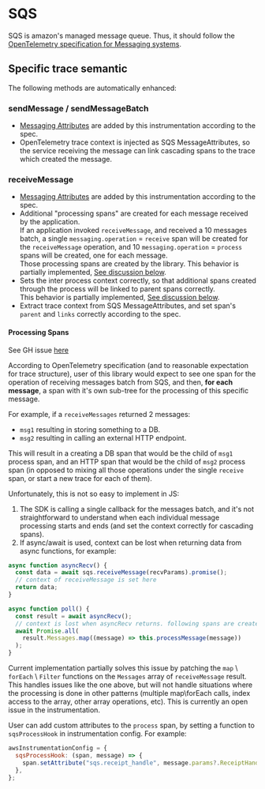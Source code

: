 # SQS

SQS is amazon's managed message queue. Thus, it should follow the [OpenTelemetry specification for Messaging systems](https://github.com/open-telemetry/opentelemetry-specification/blob/master/specification/trace/semantic_conventions/messaging.md).

## Specific trace semantic

The following methods are automatically enhanced:

### sendMessage / sendMessageBatch

- [Messaging Attributes](https://github.com/open-telemetry/opentelemetry-specification/blob/master/specification/trace/semantic_conventions/messaging.md#messaging-attributes) are added by this instrumentation according to the spec.
- OpenTelemetry trace context is injected as SQS MessageAttributes, so the service receiving the message can link cascading spans to the trace which created the message.

### receiveMessage

- [Messaging Attributes](https://github.com/open-telemetry/opentelemetry-specification/blob/master/specification/trace/semantic_conventions/messaging.md#messaging-attributes) are added by this instrumentation according to the spec.
- Additional "processing spans" are created for each message received by the application.  
  If an application invoked `receiveMessage`, and received a 10 messages batch, a single `messaging.operation` = `receive` span will be created for the `receiveMessage` operation, and 10 `messaging.operation` = `process` spans will be created, one for each message.  
  Those processing spans are created by the library. This behavior is partially implemented, [See discussion below](#processing-spans).
- Sets the inter process context correctly, so that additional spans created through the process will be linked to parent spans correctly.  
  This behavior is partially implemented, [See discussion below](#processing-spans).
- Extract trace context from SQS MessageAttributes, and set span's `parent` and `links` correctly according to the spec.

#### Processing Spans

See GH issue [here](https://github.com/open-telemetry/opentelemetry-js-contrib/issues/707)

According to OpenTelemetry specification (and to reasonable expectation for trace structure), user of this library would expect to see one span for the operation of receiving messages batch from SQS, and then, **for each message**, a span with it's own sub-tree for the processing of this specific message.

For example, if a `receiveMessages` returned 2 messages:

- `msg1` resulting in storing something to a DB.
- `msg2` resulting in calling an external HTTP endpoint.

This will result in a creating a DB span that would be the child of `msg1` process span, and an HTTP span that would be the child of `msg2` process span (in opposed to mixing all those operations under the single `receive` span, or start a new trace for each of them).

Unfortunately, this is not so easy to implement in JS:

1. The SDK is calling a single callback for the messages batch, and it's not straightforward to understand when each individual message processing starts and ends (and set the context correctly for cascading spans).
2. If async/await is used, context can be lost when returning data from async functions, for example:

```js
async function asyncRecv() {
  const data = await sqs.receiveMessage(recvParams).promise();
  // context of receiveMessage is set here
  return data;
}

async function poll() {
  const result = await asyncRecv();
  // context is lost when asyncRecv returns. following spans are created with root context.
  await Promise.all(
    result.Messages.map((message) => this.processMessage(message))
  );
}
```

Current implementation partially solves this issue by patching the `map` \ `forEach` \ `Filter` functions on the `Messages` array of `receiveMessage` result. This handles issues like the one above, but will not handle situations where the processing is done in other patterns (multiple map\forEach calls, index access to the array, other array operations, etc). This is currently an open issue in the instrumentation.

User can add custom attributes to the `process` span, by setting a function to `sqsProcessHook` in instrumentation config. For example:

```js
awsInstrumentationConfig = {
  sqsProcessHook: (span, message) => {
    span.setAttribute("sqs.receipt_handle", message.params?.ReceiptHandle);
  },
};
```
